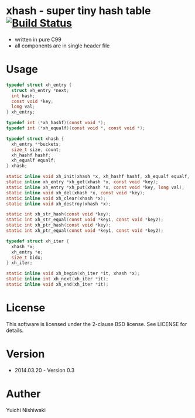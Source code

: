 # xhash - super tiny hash table [![Build Status](https://travis-ci.org/wasabiz/xhash.png)](https://travis-ci.org/wasabiz/xhash)

- written in pure C99
- all components are in single header file

# Usage

```c
typedef struct xh_entry {
  struct xh_entry *next;
  int hash;
  const void *key;
  long val;
} xh_entry;

typedef int (*xh_hashf)(const void *);
typedef int (*xh_equalf)(const void *, const void *);

typedef struct xhash {
  xh_entry **buckets;
  size_t size, count;
  xh_hashf hashf;
  xh_equalf equalf;
} xhash;

static inline void xh_init(xhash *x, xh_hashf hashf, xh_equalf equalf, size_t size);
static inline xh_entry *xh_get(xhash *x, const void *key);
static inline xh_entry *xh_put(xhash *x, const void *key, long val);
static inline void xh_del(xhash *x, const void *key);
static inline void xh_clear(xhash *x);
static inline void xh_destroy(xhash *x);

static int xh_str_hash(const void *key);
static int xh_str_equal(const void *key1, const void *key2);
static int xh_ptr_hash(const void *key);
static int xh_ptr_equal(const void *key1, const void *key2);

typedef struct xh_iter {
  xhash *x;
  xh_entry *e;
  size_t bidx;
} xh_iter;

static inline void xh_begin(xh_iter *it, xhash *x);
static inline int xh_next(xh_iter *it);
static inline void xh_end(xh_iter *it);
```

# License

This software is licensed under the 2-clause BSD license. See LICENSE for details.

# Version

- 2014.03.20 - Version 0.3

# Auther

Yuichi Nishiwaki
